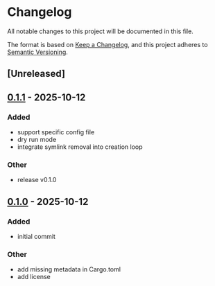 # Changelog

All notable changes to this project will be documented in this file.

The format is based on [Keep a Changelog](https://keepachangelog.com/en/1.0.0/),
and this project adheres to [Semantic Versioning](https://semver.org/spec/v2.0.0.html).

## [Unreleased]

## [0.1.1](https://github.com/aguss787/symkeeper/compare/v0.1.0...v0.1.1) - 2025-10-12

### Added

- support specific config file
- dry run mode
- integrate symlink removal into creation loop

### Other

- release v0.1.0

## [0.1.0](https://github.com/aguss787/symkeeper/releases/tag/v0.1.0) - 2025-10-12

### Added

- initial commit

### Other

- add missing metadata in Cargo.toml
- add license
